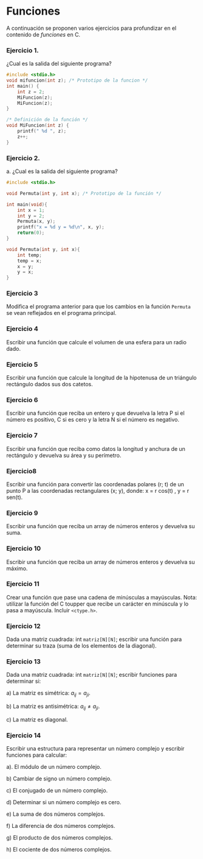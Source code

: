 # Funciones

A continuación se proponen varios ejercicios para profundizar en el contenido de *funciones* en C.

### Ejercicio 1. 

¿Cual es la salida del siguiente programa?

```c
#include <stdio.h>
void mifuncion(int z); /* Prototipo de la funcion */
int main() {
    int z = 2;
    MiFuncion(z);
    MiFuncion(z);
}

/* Definición de la función */
void MiFuncion(int z) {
    printf(" %d ", z);
    z++;
}
```

### Ejercicio 2. 

a. ¿Cual es la salida del siguiente programa?

```c
#include <stdio.h>

void Permuta(int y, int x); /* Prototipo de la función */

int main(void){
    int x = 1;
    int y = 2;
    Permuta(x, y);
    printf("x = %d y = %d\n", x, y);
    return(0);
}

void Permuta(int y, int x){
    int temp;
    temp = x;
    x = y;
    y = x;
}
```

### Ejercicio 3

Modifica el programa anterior para que los cambios en la función `Permuta` se vean reflejados en el programa principal.

### Ejercicio 4

Escribir una función que calcule el volumen de una esfera para un radio dado.

### Ejercicio 5

Escribir una función que calcule la longitud de la hipotenusa de un triángulo rectángulo dados sus dos catetos.

### Ejercicio 6 

Escribir una función que reciba un entero y que devuelva la letra P si el número
es positivo, C si es cero y la letra N si el número es negativo.

### Ejercicio 7

Escribir una función que reciba como datos la longitud y anchura de un rectángulo y devuelva su área y su perímetro.

### Ejercicio8

Escribir una función para convertir las coordenadas polares (r; t) de un punto
P a las coordenadas rectangulares (x; y), donde: x = r cos(t) , y = r sen(t).

### Ejercicio 9

Escribir una función que reciba un array de números enteros y devuelva su suma.

### Ejercicio 10

Escribir una función que reciba un array de números enteros y devuelva su máximo.

### Ejercicio 11
Crear una función que pase una cadena de minúsculas a mayúsculas.
Nota: utilizar la función del C toupper que recibe un carácter en minúscula y lo pasa a mayúscula. Incluir `<ctype.h>`.

### Ejercicio 12 

Dada una matriz cuadrada: int `matriz[N][N]`; escribir una función para determinar su traza (suma de los elementos de la diagonal).

### Ejercicio 13
Dada una matriz cuadrada: int `matriz[N][N]`; escribir funciones para determinar si:

a) La matriz es simétrica: $a_{ij} = a_{ji}$.

b) La matriz es antisimétrica: $a_{ij} \neq a_{ji}$.

c) La matriz es diagonal.

### Ejercicio 14

Escribir una estructura para representar un número complejo y escribir funciones para calcular:

a). El módulo de un número complejo.
    
b) Cambiar de signo un número complejo.

c) El conjugado de un número complejo.

d) Determinar si un número complejo es cero.

e) La suma de dos números complejos.

f) La diferencia de dos números complejos.

g) El producto de dos números complejos.

h) El cociente de dos números complejos.